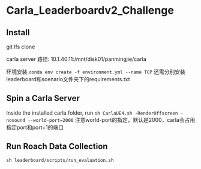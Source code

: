 # Carla_Leaderboardv2_Challenge


## Install


git lfs clone

carla server 路径: 10.1.40.11:/mnt/disk01/panmingjie/carla

环境安装
```conda env create -f environment.yml --name TCP```
还需分别安装leaderboard和scenario文件夹下的requirements.txt



## Spin a Carla Server

Inside the installed carla folder, run
```sh CarlaUE4.sh -RenderOffscreen -nosound --world-port=2000```
注意world-port的指定，默认是2000，carla会占用指定port和port+1的端口

## Run Roach Data Collection
```sh leaderboard/scripts/run_evaluation.sh```



